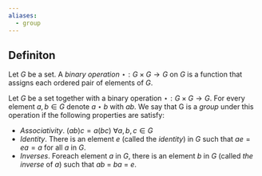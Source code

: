 ```yaml
---
aliases:
  - group
---
```

## Definiton

Let $G$ be a set. A _binary operation_ $\star:G\times G \to G$ on $G$ is a function that assigns each ordered pair of elements of $G$.

Let $G$ be a set together with a binary operation $\star: G \times G \to G$. For every element $a, b \in G$ denote $a \star b$ with $ab$. We say that G is a _group_ under this operation if the following properties are satisfy:
- _Associativity_. $(ab)c = a(bc)$ $\forall a, b, c \in G$
- _Identity_. There is an element $e$ (called the _identity_) in $G$ such that $ae = ea = a$ for all $a$ in $G$.
- _Inverses_. Foreach element $a$ in $G$, there is an element $b$ in $G$ (called _the inverse_ of $a$) such that $ab$ = $ba$ = $e$.
